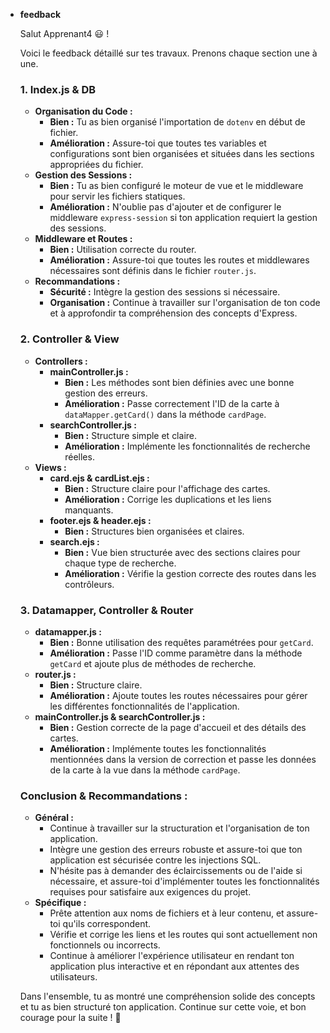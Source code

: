 - **feedback**
     
    Salut Apprenant4 😃 ! 
    
    Voici le feedback détaillé sur tes travaux. Prenons chaque section une à une.
    
    ### 1. **Index.js & DB**
    
    - **Organisation du Code :**
        - **Bien :** Tu as bien organisé l'importation de `dotenv` en début de fichier.
        - **Amélioration :** Assure-toi que toutes tes variables et configurations sont bien organisées et situées dans les sections appropriées du fichier.
    - **Gestion des Sessions :**
        - **Bien :** Tu as bien configuré le moteur de vue et le middleware pour servir les fichiers statiques.
        - **Amélioration :** N'oublie pas d'ajouter et de configurer le middleware `express-session` si ton application requiert la gestion des sessions.
    - **Middleware et Routes :**
        - **Bien :** Utilisation correcte du router.
        - **Amélioration :** Assure-toi que toutes les routes et middlewares nécessaires sont définis dans le fichier `router.js`.
    - **Recommandations :**
        - **Sécurité :** Intègre la gestion des sessions si nécessaire.
        - **Organisation :** Continue à travailler sur l'organisation de ton code et à approfondir ta compréhension des concepts d'Express.
    
    ### 2. **Controller & View**
    
    - **Controllers :**
        - **mainController.js :**
            - **Bien :** Les méthodes sont bien définies avec une bonne gestion des erreurs.
            - **Amélioration :** Passe correctement l'ID de la carte à `dataMapper.getCard()` dans la méthode `cardPage`.
        - **searchController.js :**
            - **Bien :** Structure simple et claire.
            - **Amélioration :** Implémente les fonctionnalités de recherche réelles.
    - **Views :**
        - **card.ejs & cardList.ejs :**
            - **Bien :** Structure claire pour l'affichage des cartes.
            - **Amélioration :** Corrige les duplications et les liens manquants.
        - **footer.ejs & header.ejs :**
            - **Bien :** Structures bien organisées et claires.
        - **search.ejs :**
            - **Bien :** Vue bien structurée avec des sections claires pour chaque type de recherche.
            - **Amélioration :** Vérifie la gestion correcte des routes dans les contrôleurs.
    
    ### 3. **Datamapper, Controller & Router**
    
    - **datamapper.js :**
        - **Bien :** Bonne utilisation des requêtes paramétrées pour `getCard`.
        - **Amélioration :** Passe l'ID comme paramètre dans la méthode `getCard` et ajoute plus de méthodes de recherche.
    - **router.js :**
        - **Bien :** Structure claire.
        - **Amélioration :** Ajoute toutes les routes nécessaires pour gérer les différentes fonctionnalités de l'application.
    - **mainController.js & searchController.js :**
        - **Bien :** Gestion correcte de la page d'accueil et des détails des cartes.
        - **Amélioration :** Implémente toutes les fonctionnalités mentionnées dans la version de correction et passe les données de la carte à la vue dans la méthode `cardPage`.
    
    ### Conclusion & Recommandations :
    
    - **Général :**
        - Continue à travailler sur la structuration et l'organisation de ton application.
        - Intègre une gestion des erreurs robuste et assure-toi que ton application est sécurisée contre les injections SQL.
        - N'hésite pas à demander des éclaircissements ou de l'aide si nécessaire, et assure-toi d'implémenter toutes les fonctionnalités requises pour satisfaire aux exigences du projet.
    - **Spécifique :**
        - Prête attention aux noms de fichiers et à leur contenu, et assure-toi qu'ils correspondent.
        - Vérifie et corrige les liens et les routes qui sont actuellement non fonctionnels ou incorrects.
        - Continue à améliorer l'expérience utilisateur en rendant ton application plus interactive et en répondant aux attentes des utilisateurs.
    
    Dans l'ensemble, tu as montré une compréhension solide des concepts et tu as bien structuré ton application. Continue sur cette voie, et bon courage pour la suite ! 🚀 